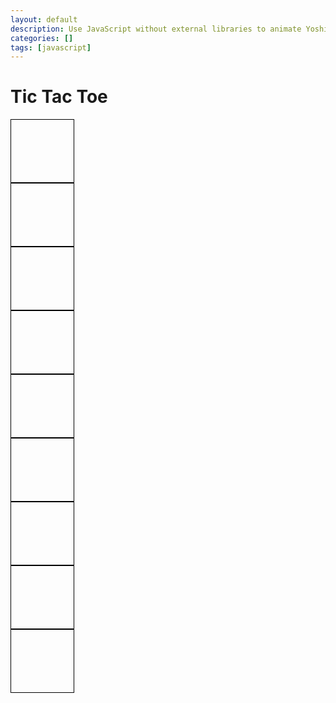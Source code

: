 ```yaml
---
layout: default
description: Use JavaScript without external libraries to animate Yoshi moving across screen, OOP style.
categories: []
tags: [javascript]
---
```

<html>
<head>
  <title>Tic Tac Toe</title>
  <style>
    .cell {
      width: 100px;
      height: 100px;
      border: 1px solid black;
      font-size: 48px;
      text-align: center;
      line-height: 100px;
      cursor: pointer;
    }
  </style>
</head>
<body>
  <h1>Tic Tac Toe</h1>
  <div id="board">
    <div class="row">
      <div class="cell" id="cell-0-0" data-row="0" data-col="0"></div>
      <div class="cell" id="cell-0-1" data-row="0" data-col="1"></div>
      <div class="cell" id="cell-0-2" data-row="0" data-col="2"></div>
    </div>
    <div class="row">
      <div class="cell" id="cell-1-0" data-row="1" data-col="0"></div>
      <div class="cell" id="cell-1-1" data-row="1" data-col="1"></div>
      <div class="cell" id="cell-1-2" data-row="1" data-col="2"></div>
    </div>
    <div class="row">
      <div class="cell" id="cell-2-0" data-row="2" data-col="0"></div>
      <div class="cell" id="cell-2-1" data-row="2" data-col="1"></div>
      <div class="cell" id="cell-2-2" data-row="2" data-col="2"></div>
    </div>
  </div>
  <script>
    // Paste the JavaScript code here
  </script>
</body>
</html>

<script>
// Tic Tac Toe Game

// Initialize the game board
let board = [
  ['', '', ''],
  ['', '', ''],
  ['', '', '']
];

// Variable to keep track of the current player ('X' or 'O')
let currentPlayer = 'X';

// Function to check if a player has won
function checkWin(player) {
  // Check rows and columns to see if "X" or "O" are in a winning formation
  for (let i = 0; i < 3; i++) {
    if ( (board[i][0] === player && board[i][1] === player && board[i][2] === player) || (board[0][i] === player && board[1][i] === player && board[2][i] === player) ) {
      return true;
    }
  }

  // Check diagonals
  if (
    // checks boxes going from bottom left to top right and the opposite
    (board[0][0] === player && board[1][1] === player && board[2][2] === player) ||
    (board[2][0] === player && board[1][1] === player && board[0][2] === player)
  ) 
  {
    // returns true if there is a diagonal
    return true;
  }
  // no one has won yet
  return false;
}

// Function to check if the game is a draw
function checkDraw() {
  for (let row of board) {
    if (row.includes('')) { // includes checks if has any empty cells
      return false;
    }
  }
  return true; // returns true if it has no more empty cells and no one has won
}

// Function to handle a player's move
function makeMove(row, col) {
  if (board[row][col] === '') {
    board[row][col] = currentPlayer;

    // Update the display
    document.getElementById(`cell-${row}-${col}`).textContent = currentPlayer;

    // Check if the current player has won
    if (checkWin(currentPlayer)) {
      alert(`Player ${currentPlayer} wins!`); // sends message that they won
      resetGame();
      return;
    }

    // Check if the game is a draw
    if (checkDraw()) {
      alert("It's a draw!"); //sends message if draw
      resetGame();
      return;
    }

    // Switch to the next player
    currentPlayer = (currentPlayer === 'X') ? 'O' : 'X'; 
    // ? is ternary operator that will rotate between "X" and "O" 
  }
}

// Function to reset the game
function resetGame() {
  // Clear the board
  board = [
    ['', '', ''],
    ['', '', ''],
    ['', '', '']
  ];

  // Clear the display
  let cells = document.getElementsByClassName('cell');
  for (let cell of cells) {
    cell.textContent = '';
  }

  // Reset the current player
  currentPlayer = 'X';
}

// Attach event listener to the game board
let boardElement = document.getElementById('board');
boardElement.addEventListener('click', function(event) { // adds the current player after a click
  let cell = event.target;
  let row = parseInt(cell.getAttribute('data-row'));
  let col = parseInt(cell.getAttribute('data-col'));
  makeMove(row, col);
});

  </script>